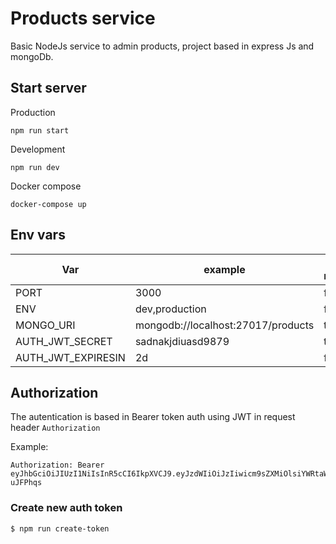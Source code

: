 # Products service
Basic NodeJs service to admin products, project based in express Js and mongoDb.

## Start server

Production
```
npm run start
```

Development
```
npm run dev
```
Docker compose
```
docker-compose up
```

## Env vars


| Var         | example     | # required |
|--------------|-----------|------------|
| PORT | 3000      | false       |
| ENV      | dev,production  | false       |
| MONGO_URI      | mongodb://localhost:27017/products  | true       |
| AUTH_JWT_SECRET      | sadnakjdiuasd9879  | true       |
| AUTH_JWT_EXPIRESIN      | 2d  | false       |


## Authorization
The autentication is based in Bearer token auth using JWT in request header `Authorization`

Example:
```
Authorization: Bearer eyJhbGciOiJIUzI1NiIsInR5cCI6IkpXVCJ9.eyJzdWIiOiJzIiwicm9sZXMiOlsiYWRtaW4iXSwic2NvcGVzIjpbInByb2R1Y3RzLmNyZWF0ZSIsInByb2R1Y3RzLmRlbGV0ZSJdLCJpYXQiOjE2MzkzMzUwNDZ9.Q3BmoCvihZXbw07cp9I_JSyZbGpFVdm2vdG-uJFPhqs
```

### Create new auth token

```
$ npm run create-token 
```